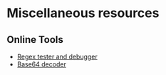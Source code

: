 # Miscellaneous resources

## Online Tools
- [Regex tester and debugger](https://regex101.com/)
- [Base64 decoder](https://www.base64decode.org/)
